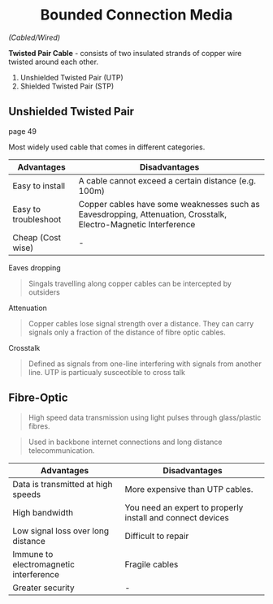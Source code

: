 # <center> Bounded Connection Media

_(Cabled/Wired)_

**Twisted Pair Cable** - consists of two insulated strands of copper wire twisted around each other.

1. Unshielded Twisted Pair (UTP)
2. Shielded Twisted Pair (STP)

## Unshielded Twisted Pair

page 49

Most widely used cable that comes in different categories.

| Advantages           | Disadvantages                                                                                                   |
| -------------------- | --------------------------------------------------------------------------------------------------------------- |
| Easy to install      | A cable cannot exceed a certain distance (e.g. 100m)                                                            |
| Easy to troubleshoot | Copper cables have some weaknesses such as Eavesdropping, Attenuation, Crosstalk, Electro-Magnetic Interference |
| Cheap (Cost wise)    | -                                                                                                               |

Eaves dropping

> Singals travelling along copper cables can be intercepted by outsiders

Attenuation

> Copper cables lose signal strength over a distance. They can carry signals only a fraction of the distance of fibre optic cables.

Crosstalk

> Defined as signals from one-line interfering with signals from another line. UTP is particualy susceotible to cross talk

## Fibre-Optic

> High speed data transmission using light pulses through glass/plastic fibres.

> Used in backbone internet connections and long distance telecommunication.

| Advantages                             | Disadvantages                                              |
| -------------------------------------- | ---------------------------------------------------------- |
| Data is transmitted at high speeds     | More expensive than UTP cables.                            |
| High bandwidth                         | You need an expert to properly install and connect devices |
| Low signal loss over long distance     | Difficult to repair                                        |
| Immune to electromagnetic interference | Fragile cables                                             |
| Greater security                       | -                                                          |

